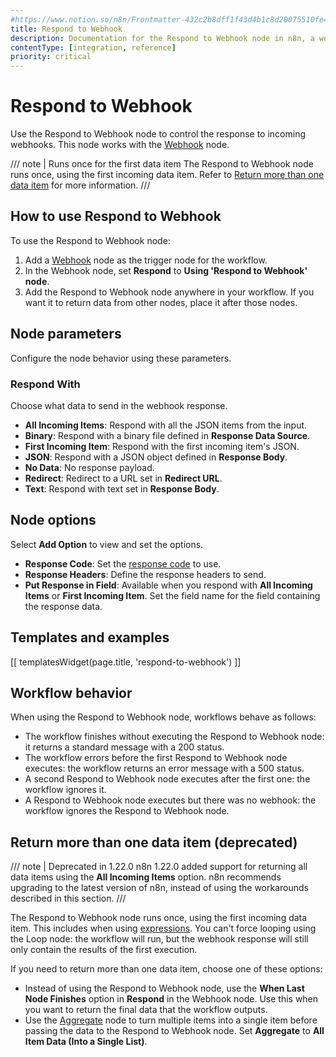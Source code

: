 ```yaml
---
#https://www.notion.so/n8n/Frontmatter-432c2b8dff1f43d4b1c8d20075510fe4
title: Respond to Webhook
description: Documentation for the Respond to Webhook node in n8n, a workflow automation platform. Includes guidance on usage, and links to examples.
contentType: [integration, reference]
priority: critical
---
```


# Respond to Webhook

Use the Respond to Webhook node to control the response to incoming webhooks. This node works with the [Webhook](/integrations/builtin/core-nodes/n8n-nodes-base.webhook/index.md) node.

/// note | Runs once for the first data item
The Respond to Webhook node runs once, using the first incoming data item. Refer to [Return more than one data item](#return-more-than-one-data-item-deprecated) for more information.
///

## How to use Respond to Webhook

To use the Respond to Webhook node:

1. Add a [Webhook](/integrations/builtin/core-nodes/n8n-nodes-base.webhook/index.md) node as the trigger node for the workflow.
1. In the Webhook node, set **Respond** to **Using 'Respond to Webhook' node**.
1. Add the Respond to Webhook node anywhere in your workflow. If you want it to return data from other nodes, place it after those nodes.

## Node parameters

Configure the node behavior using these parameters.

### Respond With

Choose what data to send in the webhook response.

- **All Incoming Items**: Respond with all the JSON items from the input.
- **Binary**: Respond with a binary file defined in **Response Data Source**.
- **First Incoming Item**: Respond with the first incoming item's JSON.
- **JSON**: Respond with a JSON object defined in **Response Body**.
- **No Data**: No response payload.
- **Redirect**: Redirect to a URL set in **Redirect URL**.
- **Text**: Respond with text set in **Response Body**.

## Node options

Select **Add Option** to view and set the options.

- **Response Code**: Set the [response code](https://developer.mozilla.org/en-US/docs/Web/HTTP/Status) to use.
- **Response Headers**: Define the response headers to send.
- **Put Response in Field**: Available when you respond with **All Incoming Items** or **First Incoming Item**. Set the field name for the field containing the response data.

## Templates and examples

<!-- see https://www.notion.so/n8n/Pull-in-templates-for-the-integrations-pages-37c716837b804d30a33b47475f6e3780 -->
[[ templatesWidget(page.title, 'respond-to-webhook') ]]

## Workflow behavior

When using the Respond to Webhook node, workflows behave as follows:

- The workflow finishes without executing the Respond to Webhook node: it returns a standard message with a 200 status.
- The workflow errors before the first Respond to Webhook node executes: the workflow returns an error message with a 500 status.
- A second Respond to Webhook node executes after the first one: the workflow ignores it.
- A Respond to Webhook node executes but there was no webhook: the workflow ignores the Respond to Webhook node.

## Return more than one data item (deprecated)

/// note | Deprecated in 1.22.0
n8n 1.22.0 added support for returning all data items using the **All Incoming Items** option. n8n recommends upgrading to the latest version of n8n, instead of using the workarounds described in this section.
///

The Respond to Webhook node runs once, using the first incoming data item. This includes when using [expressions](/code/expressions.md). You can't force looping using the Loop node: the workflow will run, but the webhook response will still only contain the results of the first execution. 

If you need to return more than one data item, choose one of these options:

- Instead of using the Respond to Webhook node, use the **When Last Node Finishes** option in **Respond** in the Webhook node. Use this when you want to return the final data that the workflow outputs.
- Use the [Aggregate](/integrations/builtin/core-nodes/n8n-nodes-base.aggregate.md) node to turn multiple items into a single item before passing the data to the Respond to Webhook node. Set **Aggregate** to **All Item Data (Into a Single List)**.
